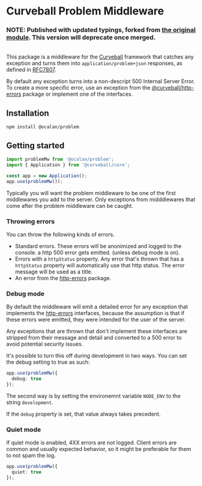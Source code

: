 Curveball Problem Middleware
===========================

### **NOTE**: Published with updated typings, forked from [the original module][4]. This version will deprecate once merged.
\
This package is a middleware for the [Curveball][2] framework that catches any
exception and turns them into `application/problem+json` responses, as defined
in [RFC7807][1].

By default any exception turns into a non-descript 500 Internal Server Error.
To create a more specific error, use an exception from the
[@curveball/http-errors][3] package or implement one of the interfaces.

Installation
------------

    npm install @ocalan/problem


Getting started
---------------

```typescript
import problemMw from '@ocalan/problem';
import { Application } from '@curveball/core';

const app = new Application();
app.use(problemMw());
```

Typically you will want the problem middleware to be one of the first
middlewares you add to the server. Only exceptions from midddlewares that come
after the problem middleware can be caught.


### Throwing errors

You can throw the following kinds of errors.

* Standard errors. These errors will be anonimized and logged to the console.
  a http 500 error gets emitted. (unless debug mode is on).
* Errors with a `httpStatus` property. Any error that's thrown that has a
  `httpStatus` property will automatically use that http status. The error
  message will be used as a title.
* An error from the [http-errors][3] package.


### Debug mode

By default the middleware will emit a detailed error for any exception that
implements the [http-errors][3] interfaces, because the assumption is that
if these errors were emitted, they were intended for the user of the server.

Any exceptions that are thrown that don't implement these interfaces are
stripped from their message and detail and converted to a 500 error to avoid
potential security issues.

It's possible to turn this off during development in two ways. You can set
the debug setting to true as such:

```typescript
app.use(problemMw({
  debug: true
});
```

The second way is by setting the environemnt variable `NODE_ENV` to the string
`development`.

If the `debug` property is set, that value always takes precedent.

### Quiet mode

If quiet mode is enabled, 4XX errors are not logged. Client errors are common
and usually expected behavior, so it might be preferable for them to not spam
the log.

```typescript
app.use(problemMw({
  quiet: true
});
```


[1]: https://tools.ietf.org/html/rfc7807
[2]: https://github.com/curveball/
[3]: https://github.com/curveball/http-errors
[4]: https://github.com/curveball/problem